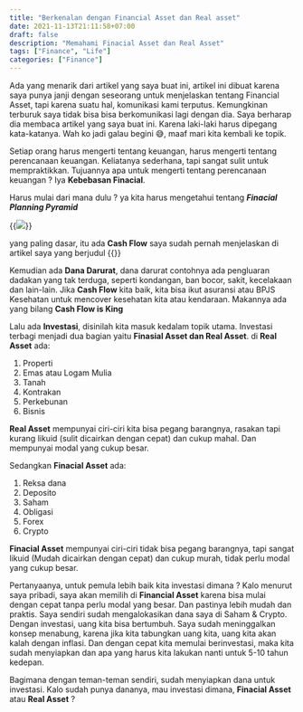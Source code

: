 ```yaml
---
title: "Berkenalan dengan Financial Asset dan Real asset"
date: 2021-11-13T21:11:58+07:00
draft: false
description: "Memahami Finacial Asset dan Real Asset"
tags: ["Finance", "Life"]
categories: ["Finance"]
---
```


Ada yang menarik dari artikel yang saya buat ini, artikel ini dibuat karena saya punya janji dengan seseorang untuk menjelaskan tentang Financial Asset, tapi karena suatu hal, komunikasi kami terputus. Kemungkinan terburuk saya tidak bisa bisa berkomunikasi lagi dengan dia. Saya berharap dia membaca artikel yang saya buat ini. Karena laki-laki harus dipegang kata-katanya. Wah ko jadi galau begini 😅, maaf mari kita kembali ke topik.

Setiap orang harus mengerti tentang keuangan, harus mengerti tentang perencanaan keuangan. Keliatanya sederhana, tapi sangat sulit untuk mempraktikkan. Tujuannya apa untuk mengerti tentang perencanaan keuangan ? Iya **Kebebasan Finacial**.

Harus mulai dari mana dulu ? ya kita harus mengetahui tentang ***Finacial Planning Pyramid***

{{<image src="https://lh3.googleusercontent.com/WsoywjlqADooO3K1Nql9SJ5WcSYbtMA-ZJUjZsvS1vcINaZxt-PYXfgqkF6ep9zGXrHlBwB_1-zpjr5Dje538p3VOv9nsQ93pCXUNP94ieDD4MhP0agFfqU9uTyx2h2RoaQOi9UO7PWNz5CDQ0fyAK_ecej_DyO-a-3uyh4GHU4fWIDJQBdsPoPYiEKSKTJPdNoOVNdukVECnj03lTfGOk6KLu7bm4yOtLcJ9ZQrcKbZHokO60ioMt-NxbG2sMoH-cY8C6ERZ35dfE_gIPhfQVF-Q8SvhOOHv61tHA-UWneiv30gys17ScCpU9onx1ZOJHMEdnBYT7o4oQ_BB2N-_LLjO2YqRj61f53cLH86NrED2eqasaePbAUZ6XM1wSitSkPgt7HMIb4ERYRlhNj9a3PwOyYtpXTybiNvfUa4bjzOlZ_YQip2b5xzE7SSm8sZtkwxEw-fufT19ZKkbViJdtIMI-nEXfSyxk6zW72XixO1kIA0fSjf6vyZzcAgsfFp_1yugjZRz7m9nlY7K-m-xLjWQRfEyTs7Qgmo7_JhICZQ0v6RP6XyTNP2X7eluiZ_z7owvx8Vi54x2RaNApPfCzqro7d4pEMm10lNfyKSmw58IsfmJTSWmE0tkyWpkIRl9TDW3TNWcPuoTiBHCVc88ZFu-tNl8fqvGFv56Oi09aMcHp4q2gN7z6DUcXk8Bzd5oFcQ6IJw5OC_3O7T1CxgQ9hgWg=w1508-h666-no?authuser=0">}}

yang paling dasar, itu ada **Cash Flow** saya sudah pernah menjelaskan di artikel saya yang berjudul {{<link href="https://muktistorytelling.netlify.app/mencatat_pengluaran_sehari2/" content=CashFlow title="Cash Flow">}}

Kemudian ada **Dana Darurat**, dana darurat contohnya ada pengluaran dadakan yang tak terduga, seperti kondangan, ban bocor, sakit, kecelakaan dan lain-lain. Jika **Cash Flow** kita baik, kita bisa ikut asuransi atau BPJS Kesehatan untuk mencover kesehatan kita atau kendaraan. Makannya ada yang bilang **Cash Flow is King**

Lalu ada **Investasi**, disinilah kita masuk kedalam topik utama. Investasi terbagi menjadi dua bagian yaitu **Finasial Asset dan Real Asset**.
di **Real Asset** ada:
1. Properti
2. Emas atau Logam Mulia
3. Tanah
4. Kontrakan
5. Perkebunan
6. Bisnis

**Real Asset** mempunyai ciri-ciri kita bisa pegang barangnya, rasakan tapi kurang likuid (sulit dicairkan dengan cepat) dan cukup mahal. Dan mempunyai modal yang cukup besar.

Sedangkan **Finacial Asset** ada:
1. Reksa dana
2. Deposito
3. Saham
4. Obligasi
5. Forex
6. Crypto

**Finacial Asset** mempunyai ciri-ciri tidak bisa pegang barangnya, tapi sangat likuid (Mudah dicairkan dengan cepat) dan cukup murah, tidak perlu modal yang cukup besar.

Pertanyaanya, untuk pemula lebih baik kita investasi dimana ? Kalo menurut saya pribadi, saya akan memilih di **Financial Asset** karena bisa mulai dengan cepat tanpa perlu modal yang besar. Dan pastinya lebih mudah dan praktis. Saya sendiri sudah mengalokasikan dana saya di Saham & Crypto. Dengan investasi, uang kita bisa bertumbuh. Saya sudah meninggalkan konsep menabung, karena jika kita tabungkan uang kita, uang kita akan kalah dengan inflasi. Dan dengan cepat kita memulai berinvestasi, maka kita sudah menyiapkan dan apa yang harus kita lakukan nanti untuk 5-10 tahun kedepan.

Bagimana dengan teman-teman sendiri, sudah menyiapkan dana untuk investasi. Kalo sudah punya dananya, mau investasi dimana, **Finacial Asset** atau **Real Asset** ?





